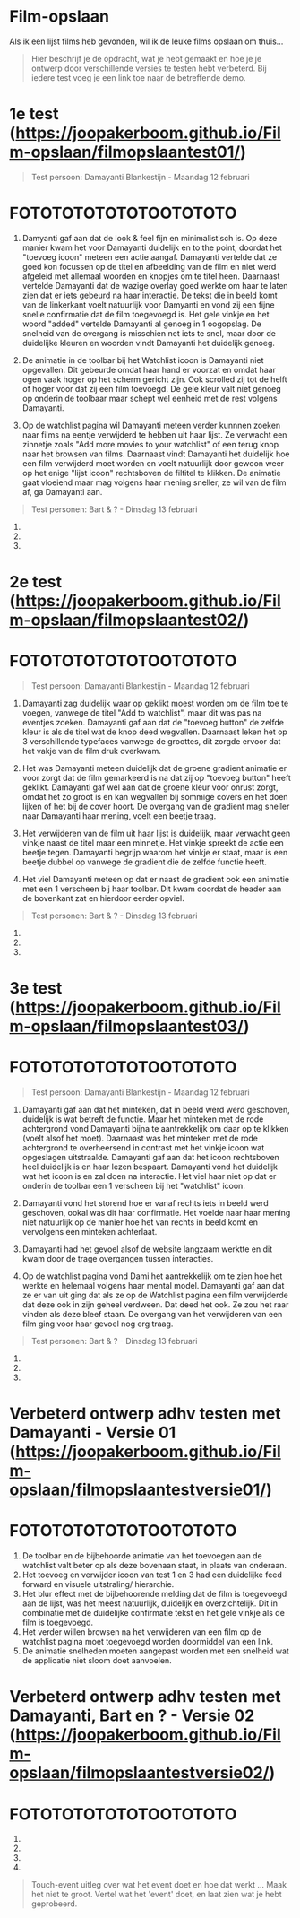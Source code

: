 # Film-opslaan
Als ik een lijst films heb gevonden, wil ik de leuke films opslaan om thuis...
> Hier beschrijf je de opdracht, wat je hebt gemaakt en hoe je je ontwerp door verschillende versies te testen hebt verbeterd. Bij iedere test voeg je een link toe naar de betreffende demo.

# 1e test (https://joopakerboom.github.io/Film-opslaan/filmopslaantest01/)
> Test persoon: Damayanti Blankestijn - Maandag 12 februari
# FOTOTOTOTOTOTOOTOTOTO
1. Damyanti gaf aan dat de look & feel fijn en minimalistisch is. Op deze manier kwam het voor Damayanti duidelijk en to the point, doordat het "toevoeg icoon" meteen een actie aangaf. Damayanti vertelde dat ze goed kon focussen op de titel en afbeelding van de film en niet werd afgeleid met allemaal woorden en knopjes om te titel heen. Daarnaast vertelde Damayanti dat de wazige overlay goed werkte om haar te laten zien dat er iets gebeurd na haar interactie. De tekst die in beeld komt van de linkerkant voelt natuurlijk voor Damyanti en vond zij een fijne snelle confirmatie dat de film toegevoegd is. Het gele vinkje en het woord "added" vertelde Damayanti al genoeg in 1 oogopslag. De snelheid van de overgang is misschien net iets te snel, maar door de duidelijke kleuren en woorden vindt Damayanti het duidelijk genoeg.

2. De animatie in de toolbar bij het Watchlist icoon is Damayanti niet opgevallen. Dit gebeurde omdat haar hand er voorzat en omdat haar ogen vaak hoger op het scherm gericht zijn. Ook scrolled zij tot de helft of hoger voor dat zij een film toevoegd. De gele kleur valt niet genoeg op onderin de toolbaar maar schept wel eenheid met de rest volgens Damayanti.

3. Op de watchlist pagina wil Damayanti meteen verder kunnnen zoeken naar films na eentje verwijderd te hebben uit haar lijst. Ze verwacht een zinnetje zoals "Add more movies to your watchlist" of een terug knop naar het browsen van films. Daarnaast vindt Damayanti het duidelijk hoe een film verwijderd moet worden en voelt natuurlijk door gewoon weer op het enige "lijst icoon" rechtsboven de filtitel te klikken. De animatie gaat vloeiend maar mag volgens haar mening sneller, ze wil van de film af, ga Damayanti aan.

> Test personen: Bart & ? - Dinsdag 13 februari
1.
2.
3.

# 2e test (https://joopakerboom.github.io/Film-opslaan/filmopslaantest02/)
# FOTOTOTOTOTOTOOTOTOTO
> Test persoon: Damayanti Blankestijn - Maandag 12 februari
1. Damayanti zag duidelijk waar op geklikt moest worden om de film toe te voegen, vanwege de titel "Add to watchlist", maar dit was pas na eventjes zoeken. Damayanti gaf aan dat de "toevoeg button" de zelfde kleur is als de titel wat de knop deed wegvallen. Daarnaast leken het op 3 verschillende typefaces vanwege de groottes, dit zorgde ervoor dat het vakje van de film druk overkwam. 

2. Het was Damayanti meteen duidelijk dat de groene gradient animatie er voor zorgt dat de film gemarkeerd is na dat zij op "toevoeg button" heeft geklikt. Damayanti gaf wel aan dat de groene kleur voor onrust zorgt, omdat het zo groot is en kan wegvallen bij sommige covers en het doen lijken of het bij de cover hoort. De overgang van de gradient mag sneller naar Damayanti haar mening, voelt een beetje traag.

3. Het verwijderen van de film uit haar lijst is duidelijk, maar verwacht geen vinkje naast de titel maar een minnetje. Het vinkje spreekt de actie een beetje tegen. Damayanti begrijp waarom het vinkje er staat, maar is een beetje dubbel op vanwege de gradient die de zelfde functie heeft.

4. Het viel Damayanti meteen op dat er naast de gradient ook een animatie met een 1 verscheen bij haar toolbar. Dit kwam doordat de header aan de bovenkant zat en hierdoor eerder opviel.

> Test personen: Bart & ? - Dinsdag 13 februari
1.
2.
3.

# 3e test (https://joopakerboom.github.io/Film-opslaan/filmopslaantest03/)
# FOTOTOTOTOTOTOOTOTOTO
> Test persoon: Damayanti Blankestijn - Maandag 12 februari
1. Damayanti gaf aan dat het minteken, dat in beeld werd werd geschoven, duidelijk is wat betreft de functie. Maar het minteken met de rode achtergrond vond Damayanti bijna te aantrekkelijk om daar op te klikken (voelt alsof het moet). Daarnaast was het minteken met de rode achtergrond te overheersend in contrast met het vinkje icoon wat opgeslagen uitstraalde. Damayanti gaf aan dat het icoon rechtsboven heel duidelijk is en haar lezen bespaart. Damayanti vond het duidelijk wat het icoon is en zal doen na interactie. Het viel haar niet op dat er onderin de toolbar een 1 verscheen bij het "watchlist" icoon.

2. Damayanti vond het storend hoe er vanaf rechts iets in beeld werd geschoven, ookal was dit haar confirmatie. Het voelde naar haar mening niet natuurlijk op de manier hoe het van rechts in beeld komt en vervolgens een minteken achterlaat.

3. Damayanti had het gevoel alsof de website langzaam werktte en dit kwam door de trage overgangen tussen interacties.

4. Op de watchlist pagina vond Dami het aantrekkelijk om te zien hoe het werkte en helemaal volgens haar mental model. Damayanti gaf aan dat ze er van uit ging dat als ze op de Watchlist pagina een film verwijderde dat deze ook in zijn geheel verdween. Dat deed het ook. Ze zou het raar vinden als deze bleef staan. De overgang van het verwijderen van een film ging voor haar gevoel nog erg traag.

> Test personen: Bart & ? - Dinsdag 13 februari
1.
2.
3.

# Verbeterd ontwerp adhv testen met Damayanti - Versie 01 (https://joopakerboom.github.io/Film-opslaan/filmopslaantestversie01/)
# FOTOTOTOTOTOTOOTOTOTO
1. De toolbar en de bijbehoorde animatie van het toevoegen aan de watchlist valt beter op als deze bovenaan staat, in plaats van onderaan. 
2. Het toevoeg en verwijder icoon van test 1 en 3 had een duidelijke feed forward en visuele uitstraling/ hierarchie.
3. Het blur effect met de bijbehoorende melding dat de film is toegevoegd aan de lijst, was het meest natuurlijk, duidelijk en overzichtelijk. Dit in combinatie met de duidelijke confirmatie tekst en het gele vinkje als de film is toegevoegd.
4. Het verder willen browsen na het verwijderen van een film op de watchlist pagina moet toegevoegd worden doormiddel van een link.
5. De animatie snelheden moeten aangepast worden met een snelheid wat de applicatie niet sloom doet aanvoelen.

# Verbeterd ontwerp adhv testen met Damayanti, Bart en ? - Versie 02 (https://joopakerboom.github.io/Film-opslaan/filmopslaantestversie02/)
# FOTOTOTOTOTOTOOTOTOTO
1. 
2.
3.
4.
> Touch-event
uitleg over wat het event doet en hoe dat werkt ... Maak het niet te groot. Vertel wat het 'event' doet, en laat zien wat je hebt geprobeerd.
